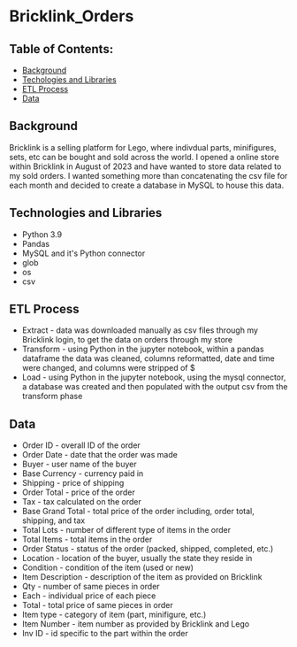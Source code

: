 # Bricklink_Orders

## Table of Contents:
* [Background](#background)
* [Techologies and Libraries](#technologies-and-libraries)
* [ETL Process](#etl-process)
* [Data](#data)


## Background
Bricklink is a selling platform for Lego, where indivdual parts, minifigures, sets, etc can be bought and sold across the world. 
I opened a online store within Bricklink in August of 2023 and have wanted to store data related to my sold orders. I wanted something 
more than concatenating the csv file for each month and decided to create a database in MySQL to house this data.

## Technologies and Libraries

* Python 3.9
* Pandas
* MySQL and it's Python connector
* glob
* os
* csv


## ETL Process
* Extract - data was downloaded manually as csv files through my Bricklink login, to get the data on orders through my store
* Transform - using Python in the jupyter notebook, within a pandas dataframe the data was cleaned, columns reformatted, date and time were changed, and columns were stripped of $
* Load - using Python in the jupyter notebook, using the mysql connector, a database was created and then populated with the output csv from the transform phase



## Data 
* Order ID - overall ID of the order
* Order Date - date that the order was made
* Buyer - user name of the buyer
* Base Currency - currency paid in
* Shipping - price of shipping
* Order Total - price of the order
* Tax - tax calculated on the order
* Base Grand Total - total price of the order including, order total, shipping, and tax
* Total Lots - number of different type of items in the order
* Total Items - total items in the order
* Order Status - status of the order (packed, shipped, completed, etc.)
* Location - location of the buyer, usually the state they reside in
* Condition - condition of the item (used or new)
* Item Description - description of the item as provided on Bricklink
* Qty - number of same pieces in order
* Each - individual price of each piece
* Total - total price of same pieces in order
* Item type - category of item (part, minifigure, etc.)
* Item Number - item number as provided by Bricklink and Lego
* Inv ID - id specific to the part within the order
  
